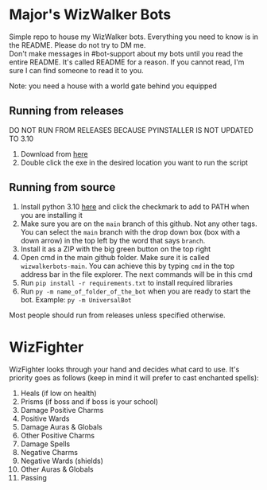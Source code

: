 # Major's WizWalker Bots
Simple repo to house my WizWalker bots. Everything you need to know is in the README. Please do not try to DM me. <br />
Don't make messages in #bot-support about my bots until you read the entire README. It's called README for a reason. If you cannot read, I'm sure I can find someone to read it to you.

Note: you need a house with a world gate behind you equipped

## Running from releases
DO NOT RUN FROM RELEASES BECAUSE PYINSTALLER IS NOT UPDATED TO 3.10
1. Download from [here](https://github.com/MajorPain1/wizwalkerbots/releases) <br />
2. Double click the exe in the desired location you want to run the script <br />

## Running from source
1. Install python 3.10 [here](https://www.python.org/downloads/release/python-3100rc1/) and click the checkmark to add to PATH when you are installing it <br />
2. Make sure you are on the `main` branch of this github. Not any other tags. You can select the `main` branch with the drop down box (box with a down arrow) in the top left by the word that says `branch`. 
3. Install it as a ZIP with the big green button on the top right <br />
4. Open cmd in the main github folder. Make sure it is called `wizwalkerbots-main`. You can achieve this by typing `cmd` in the top address bar in the file explorer. The next commands will be in this cmd <br />
5. Run `pip install -r requirements.txt` to install required libraries <br />
6. Run `py -m name_of_folder_of_the_bot` when you are ready to start the bot. Example: `py -m UniversalBot` <br />

Most people should run from releases unless specified otherwise.

# WizFighter
WizFighter looks through your hand and decides what card to use. It's priority goes as follows (keep in mind it will prefer to cast enchanted spells): <br />
1. Heals (if low on health)
2. Prisms (if boss and if boss is your school)
3. Damage Positive Charms
4. Positive Wards
5. Damage Auras & Globals
6. Other Positive Charms
7. Damage Spells
8. Negative Charms
9. Negative Wards (shields)
10. Other Auras & Globals
11. Passing <br />
